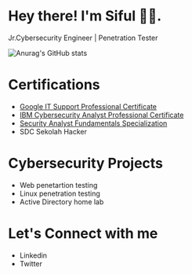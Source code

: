 # Hey there! I'm Siful 👋🏾.<br>
Jr.Cybersecurity Engineer | Penetration Tester<br>

![Anurag's GitHub stats](https://github-readme-stats.vercel.app/api?username=sifulbahri&show_icons=true&bg_color=00000000)



# Certifications


- <a href='https://www.credly.com/earner/earned/badge/0725fe05-cfbc-4330-8ca7-316a1b14a8bc'>Google IT Support Professional Certificate</a><br>
- <a href='https://www.credly.com/earner/earned/badge/f32b521f-4335-4bba-835f-62981aece205'>IBM Cybersecurity Analyst Professional Certificate</a><br>
- <a href='https://www.credly.com/earner/earned/badge/1908ae34-05f0-4b35-bff5-8b5840acaa91'>Security Analyst Fundamentals Specialization</a><br>
- SDC Sekolah Hacker

# Cybersecurity Projects

- Web penetartion testing 
- Linux penetration testing
- Active Directory home lab

# Let's Connect with me

- Linkedin
- Twitter
